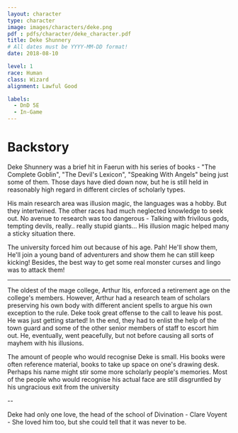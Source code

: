 ```yaml
---
layout: character
type: character
image: images/characters/deke.png
pdf : pdfs/character/deke_character.pdf
title: Deke Shunnery
# All dates must be YYYY-MM-DD format!
date: 2018-08-10

level: 1
race: Human
class: Wizard
alignment: Lawful Good

labels:
  - DnD 5E
  - In-Game
---
```


# Backstory
Deke Shunnery was a brief hit in Faerun with his series of books - "The Complete Goblin", "The Devil's Lexicon", "Speaking With Angels" being just some of them.
Those days have died down now, but he is still held in reasonably high regard in different circles of scholarly types.

His main research area was illusion magic, the languages was a hobby. But they intertwined. The other races had much neglected knowledge to seek out. No avenue to research was too dangerous - Talking with frivilous gods, tempting devils, really.. really stupid giants...  His illusion magic helped many a sticky situation there.

The university forced him out because of his age. Pah! He'll show them, He'll join a young band of adventurers and show them he can still keep kicking! Besides, the best way to get some real monster curses and lingo was to attack them!

---

The oldest of the mage college, Arthur Itis, enforced a retirement age on the college's members. However, Arthur had a research team of scholars preserving his own body with different ancient spells to argue his own exception to the rule.
Deke took great offense to the call to leave his post. He was just getting started! In the end, they had to enlist the help of the town guard and some of the other senior members of staff to escort him out. He, eventually, went peacefully, but not before causing all sorts of mayhem with his illusions.

The amount of people who would recognise Deke is small. His books were often reference material, books to take up space on one's drawing desk. Perhaps his name might stir some more scholarly people's memories. Most of the people who would recognise his actual face are still disgruntled by his ungracious exit from the university

--

Deke had only one love, the head of the school of Divination - Clare Voyent - She loved him too, but she could tell that it was never to be.
